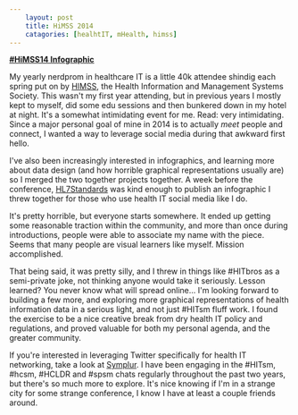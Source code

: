 ```yaml
---
    layout: post
    title: HiMSS 2014
    catagories: [healhtIT, mHealth, himss]
---
```




**[#HiMSS14 Infographic][2]**

My yearly nerdprom in healthcare IT is a little 40k attendee shindig each spring put on by [HIMSS][1], the Health Information and Management Systems Society. This wasn't my first year attending, but in previous years I mostly kept to myself, did some edu sessions and then bunkered down in my hotel at night.  It's a somewhat intimidating event for me.  Read: very intimidating. Since a major personal goal of mine in 2014 is to actually _meet_ people and connect, I wanted a way to leverage social media during that awkward first hello. 

I've also been increasingly interested in infographics, and learning more about data design (and how horrible graphical representations usually are) so I merged the two together projects together.  A week before the conference, [HL7Standards][2] was kind enough to publish an infographic I threw together for those who use health IT social media like I do. 

It's pretty horrible, but everyone starts somewhere.  It ended up getting some reasonable traction within the community, and more than once during introductions, people were able to associate my name with the piece.  Seems that many people are visual learners like myself. Mission accomplished.

That being said, it was pretty silly, and I threw in things like #HITbros as a semi-private joke, not thinking anyone would take it seriously.  Lesson learned?  You never know what will spread online...  I'm looking forward to building a few more, and exploring more graphical representations of health information data in a serious light, and not just #HITsm fluff work.  I found the exercise to be a nice creative break from dry health IT policy and regulations, and proved valuable for both my personal agenda, and the greater community. 


If you're interested in leveraging Twitter specifically for health IT networking, take a look at [Symplur][3].  I have been engaging in the #HITsm, #hcsm, #HCLDR and #spsm chats regularly throughout the past two years, but there's so much more to explore.  It's nice knowing if I'm in a strange city for some strange conference, I know I have at least a couple friends around. 


[1]: http://www.himssconference.org/
[2]: http://www.hl7standards.com/blog/2014/02/19/infographic-social-media-in-health-technology/
[3]: http://www.symplur.com/healthcare-hashtags/tweet-chats/
